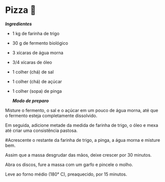 #  **Pizza**  :pizza:

   **_Ingredientes_**

- 1 kg de farinha de trigo

- 30 g de fermento biológico

- 3 xícaras de água morna

- 3/4 xícaras de óleo

- 1 colher (chá) de sal

- 1 colher (chá) de açúcar

- 1 colher (sopa) de pinga 
  
  **_Modo de preparo_**

Misture o fermento, o sal e o açúcar em um pouco de água morna, até que o fermento esteja completamente dissolvido.

Em seguida, adicione metade da medida de farinha de trigo, o óleo e mexa até criar uma consistência pastosa.

#Acrescente o restante da farinha de trigo, a pinga, a água morna e misture bem.

Assim que a massa desgrudar das mãos, deixe crescer por 30 minutos.

Abra os discos, fure a massa com um garfo e pincele o molho.

Leve ao forno médio (180° C), preaquecido, por 15 minutos.
